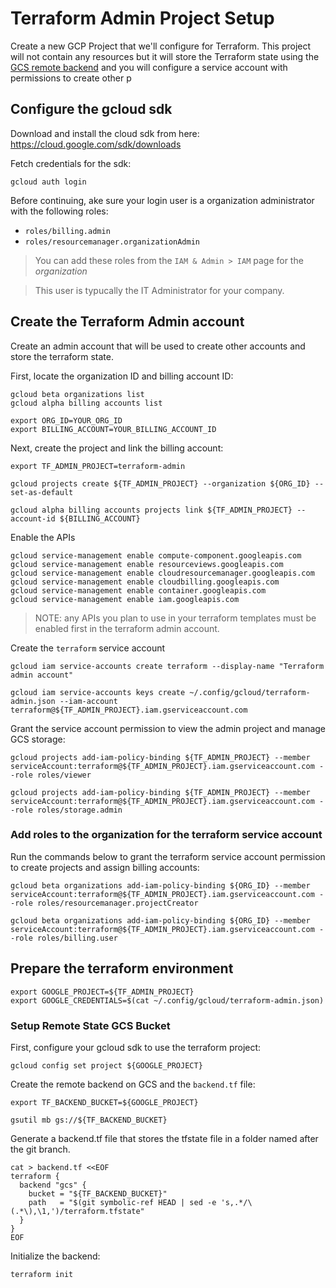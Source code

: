 # Terraform Admin Project Setup

Create a new GCP Project that we'll configure for Terraform. This project will not contain any resources but it will store the Terraform state using the [GCS remote backend](https://www.terraform.io/docs/backends/types/gcs.html) and you will configure a service account with permissions to create other p

## Configure the gcloud sdk

Download and install the cloud sdk from here: https://cloud.google.com/sdk/downloads

Fetch credentials for the sdk:

```
gcloud auth login
```

Before continuing, ake sure your login user is a organization administrator with the following roles:

- `roles/billing.admin`
- `roles/resourcemanager.organizationAdmin`

> You can add these roles from the `IAM & Admin > IAM` page for the _organization_

> This user is typucally the IT Administrator for your company.

## Create the Terraform Admin account

Create an admin account that will be used to create other accounts and store the terraform state.

First, locate the organization ID and billing account ID:

```
gcloud beta organizations list
gcloud alpha billing accounts list
```

```
export ORG_ID=YOUR_ORG_ID
export BILLING_ACCOUNT=YOUR_BILLING_ACCOUNT_ID
```

Next, create the project and link the billing account:

```
export TF_ADMIN_PROJECT=terraform-admin
```

```
gcloud projects create ${TF_ADMIN_PROJECT} --organization ${ORG_ID} --set-as-default
```

```
gcloud alpha billing accounts projects link ${TF_ADMIN_PROJECT} --account-id ${BILLING_ACCOUNT}
```

Enable the APIs

```
gcloud service-management enable compute-component.googleapis.com
gcloud service-management enable resourceviews.googleapis.com
gcloud service-management enable cloudresourcemanager.googleapis.com
gcloud service-management enable cloudbilling.googleapis.com
gcloud service-management enable container.googleapis.com
gcloud service-management enable iam.googleapis.com
```

> NOTE: any APIs you plan to use in your terraform templates must be enabled first in the terraform admin account.

Create the `terraform` service account

```
gcloud iam service-accounts create terraform --display-name "Terraform admin account"
```

```
gcloud iam service-accounts keys create ~/.config/gcloud/terraform-admin.json --iam-account terraform@${TF_ADMIN_PROJECT}.iam.gserviceaccount.com
```

Grant the service account permission to view the admin project and manage GCS storage:

```
gcloud projects add-iam-policy-binding ${TF_ADMIN_PROJECT} --member serviceAccount:terraform@${TF_ADMIN_PROJECT}.iam.gserviceaccount.com --role roles/viewer

gcloud projects add-iam-policy-binding ${TF_ADMIN_PROJECT} --member serviceAccount:terraform@${TF_ADMIN_PROJECT}.iam.gserviceaccount.com --role roles/storage.admin
```

### Add roles to the organization for the terraform service account

Run the commands below to grant the terraform service account permission to create projects and assign billing accounts:

```
gcloud beta organizations add-iam-policy-binding ${ORG_ID} --member serviceAccount:terraform@${TF_ADMIN_PROJECT}.iam.gserviceaccount.com --role roles/resourcemanager.projectCreator

gcloud beta organizations add-iam-policy-binding ${ORG_ID} --member serviceAccount:terraform@${TF_ADMIN_PROJECT}.iam.gserviceaccount.com --role roles/billing.user
```

## Prepare the terraform environment

```
export GOOGLE_PROJECT=${TF_ADMIN_PROJECT}
export GOOGLE_CREDENTIALS=$(cat ~/.config/gcloud/terraform-admin.json)
```

### Setup Remote State GCS Bucket

First, configure your gcloud sdk to use the terraform project:

```
gcloud config set project ${GOOGLE_PROJECT}
```

Create the remote backend on GCS and the `backend.tf` file:

```
export TF_BACKEND_BUCKET=${GOOGLE_PROJECT}
```

```
gsutil mb gs://${TF_BACKEND_BUCKET}
```

Generate a backend.tf file that stores the tfstate file in a folder named after the git branch.

```
cat > backend.tf <<EOF
terraform {
  backend "gcs" {
    bucket = "${TF_BACKEND_BUCKET}"
    path   = "$(git symbolic-ref HEAD | sed -e 's,.*/\(.*\),\1,')/terraform.tfstate"
  }
}
EOF
```

Initialize the backend:

```
terraform init
```